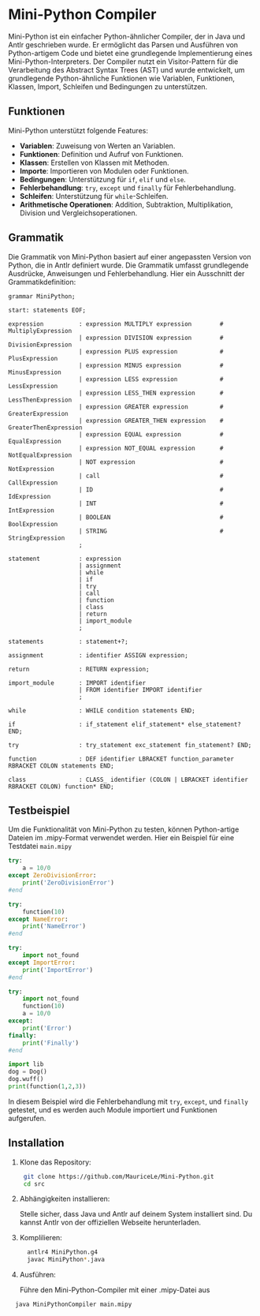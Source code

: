 # Mini-Python Compiler

Mini-Python ist ein einfacher Python-ähnlicher Compiler, der in Java und Antlr geschrieben wurde. Er ermöglicht das Parsen und Ausführen von Python-artigem Code und bietet eine grundlegende Implementierung eines Mini-Python-Interpreters. Der Compiler nutzt ein Visitor-Pattern für die Verarbeitung des Abstract Syntax Trees (AST) und wurde entwickelt, um grundlegende Python-ähnliche Funktionen wie Variablen, Funktionen, Klassen, Import, Schleifen und Bedingungen zu unterstützen.

## Funktionen

Mini-Python unterstützt folgende Features:
- **Variablen**: Zuweisung von Werten an Variablen.
- **Funktionen**: Definition und Aufruf von Funktionen.
- **Klassen**: Erstellen von Klassen mit Methoden.
- **Importe**: Importieren von Modulen oder Funktionen.
- **Bedingungen**: Unterstützung für `if`, `elif` und `else`.
- **Fehlerbehandlung**: `try`, `except` und `finally` für Fehlerbehandlung.
- **Schleifen**: Unterstützung für `while`-Schleifen.
- **Arithmetische Operationen**: Addition, Subtraktion, Multiplikation, Division und Vergleichsoperationen.

## Grammatik

Die Grammatik von Mini-Python basiert auf einer angepassten Version von Python, die in Antlr definiert wurde. Die Grammatik umfasst grundlegende Ausdrücke, Anweisungen und Fehlerbehandlung. Hier ein Ausschnitt der Grammatikdefinition:

```antlr
grammar MiniPython;

start: statements EOF;

expression          : expression MULTIPLY expression        # MultiplyExpression
                    | expression DIVISION expression        # DivisionExpression  
                    | expression PLUS expression            # PlusExpression
                    | expression MINUS expression           # MinusExpression
                    | expression LESS expression            # LessExpression
                    | expression LESS_THEN expression       # LessThenExpression
                    | expression GREATER expression         # GreaterExpression
                    | expression GREATER_THEN expression    # GreaterThenExpression
                    | expression EQUAL expression           # EqualExpression
                    | expression NOT_EQUAL expression       # NotEqualExpression
                    | NOT expression                        # NotExpression
                    | call                                  # CallExpression
                    | ID                                    # IdExpression
                    | INT                                   # IntExpression
                    | BOOLEAN                               # BoolExpression
                    | STRING                                # StringExpression
                    ;

statement           : expression
                    | assignment
                    | while 
                    | if
                    | try
                    | call
                    | function
                    | class
                    | return
                    | import_module
                    ;

statements          : statement+?;

assignment          : identifier ASSIGN expression;

return              : RETURN expression;

import_module       : IMPORT identifier
                    | FROM identifier IMPORT identifier
                    ;

while               : WHILE condition statements END;

if                  : if_statement elif_statement* else_statement? END;

try                 : try_statement exc_statement fin_statement? END;

function            : DEF identifier LBRACKET function_parameter RBRACKET COLON statements END;

class               : CLASS_ identifier (COLON | LBRACKET identifier RBRACKET COLON) function* END;
```

## Testbeispiel

Um die Funktionalität von Mini-Python zu testen, können Python-artige Dateien im .mipy-Format verwendet werden. Hier ein Beispiel für eine Testdatei `main.mipy`

```python
try:
    a = 10/0
except ZeroDivisionError:
    print('ZeroDivisionError')
#end

try:
    function(10)
except NameError:
    print('NameError')
#end

try:
    import not_found
except ImportError:
    print('ImportError')
#end

try:
    import not_found
    function(10)
    a = 10/0
except:
    print('Error')
finally:
    print('Finally')
#end

import lib
dog = Dog()
dog.wuff()
print(function(1,2,3))
```

In diesem Beispiel wird die Fehlerbehandlung mit `try`, `except`, und `finally` getestet, und es werden auch Module importiert und Funktionen aufgerufen.

## Installation

1. Klone das Repository:

     ```bash
      git clone https://github.com/MauriceLe/Mini-Python.git
      cd src
     ```
   
2. Abhängigkeiten installieren:

    Stelle sicher, dass Java und Antlr auf deinem System installiert sind. Du kannst Antlr von der offiziellen Webseite herunterladen.

3. Komplilieren:

    ```bash
      antlr4 MiniPython.g4
      javac MiniPython*.java
     ```

4. Ausführen:

    Führe den Mini-Python-Compiler mit einer .mipy-Datei aus

  ```bash
    java MiniPythonCompiler main.mipy
   ```

  
